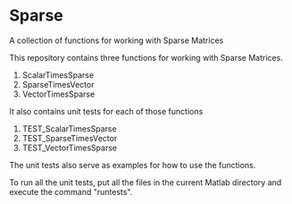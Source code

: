 # Sparse
A collection of functions for working with Sparse Matrices

This repository contains three functions for working with Sparse Matrices.

1.  ScalarTimesSparse
2.  SparseTimesVector
3.  VectorTimesSparse

It also contains unit tests for each of those functions
1.  TEST_ScalarTimesSparse
2.  TEST_SparseTimesVector
3.  TEST_VectorTimesSparse

The unit tests also serve as examples for how to use the functions.

To run all the unit tests, put all the files in the current Matlab directory and execute the command "runtests".
